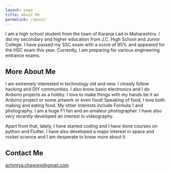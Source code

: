 ```yaml
---
layout: page
title: About Me
permalink: /about/
---
```


 I am a high school student from the town of Karanja Lad in Maharashtra. I did my secondary and higher education from J.C. High School and Junior College. I have passed my SSC exam with a score of 95% and appeared for the HSC exam this year. Currently, I am preparing for various engineering entrance exams.
 
## More About Me
I am extremely interested in technology old and new. I closely follow hacking and DIY communities. I also know basic electronics and I do Arduino projects as a hobby. I love to make things with my hands be it an Arduino project or some artwork or even food! Speaking of food, I love both making and eating food. My other interests include Formula 1 and photography. I am a huge F1 fan and an amateur photographer. I have also very recently developed an interest in videography.

Apart from that, lately, I have started coding and I have done courses on python and Flutter. I have also developed a major interest in space and rocket science and I am desperate to know more about it. 

## Contact Me
[achintya.chaware@gmail.com](mailto:achintya.chaware@gmail.com)
